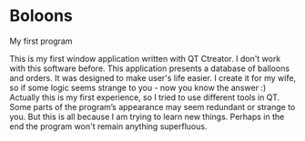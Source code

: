 # Boloons
My first program

This is my first window application written with QT Ctreator. I don't work with this software before. This application presents a database of balloons and orders. It was designed to make user's life easier.
I create it for my wife, so if some logic seems strange to you - now you know the answer :)
Actually this is my first experience, so I tried to use different tools in QT. Some parts of the program’s appearance may seem redundant or strange to you. But this is all because I am trying to learn new things. Perhaps in the end the program won't remain anything superfluous.
